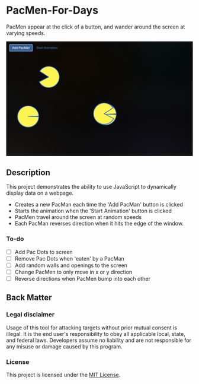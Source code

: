# PacMen-For-Days
PacMen appear at the click of a button, and wander around the screen at varying speeds.

![PacMen for Days Screenshot](https://github.com/jayeclark/PacMen-For-Days/blob/main/PacMen-for-Days-Screenshot.png?raw=true)

## Description
This project demonstrates the ability to use JavaScript to dynamically display data on a webpage. 
- Creates a new PacMan each time the 'Add PacMan' button is clicked
- Starts the animation when the 'Start Animation' button is clicked
- PacMen travel around the screen at random speeds
- Each PacMan reverses direction when it hits the edge of the window.

### To-do
- [ ] Add Pac Dots to screen
- [ ] Remove Pac Dots when 'eaten' by a PacMan
- [ ] Add random walls and openings to the screen
- [ ] Change PacMen to only move in x or y direction
- [ ] Reverse directions when PacMen bump into each other

## Back Matter

### Legal disclaimer
Usage of this tool for attacking targets without prior mutual consent is illegal. It is the end user's responsibility to obey all applicable local, state, and federal laws. Developers assume no liability and are not responsible for any misuse or damage caused by this program.

### License
This project is licensed under the [MIT License](LICENSE).
